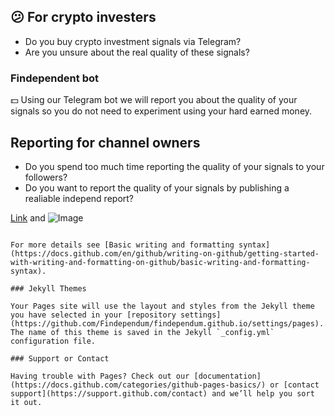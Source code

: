 ## :confused: For crypto investers
 - Do you buy crypto investment signals via Telegram?
 - Are you unsure about the real quality of these signals?
 
### Findependent bot
 :dollar: Using our Telegram bot we will report you about the quality of your signals so you do not need to experiment using your hard earned money.
 
## Reporting for channel owners
- Do you spend too much time reporting the quality of your signals to your followers?
- Do you want to report the quality of your signals by publishing a realiable independ report?

[Link](url) and ![Image](src)
```

For more details see [Basic writing and formatting syntax](https://docs.github.com/en/github/writing-on-github/getting-started-with-writing-and-formatting-on-github/basic-writing-and-formatting-syntax).

### Jekyll Themes

Your Pages site will use the layout and styles from the Jekyll theme you have selected in your [repository settings](https://github.com/Findependum/findependum.github.io/settings/pages). The name of this theme is saved in the Jekyll `_config.yml` configuration file.

### Support or Contact

Having trouble with Pages? Check out our [documentation](https://docs.github.com/categories/github-pages-basics/) or [contact support](https://support.github.com/contact) and we’ll help you sort it out.

